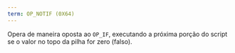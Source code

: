 ```yaml
---
term: OP_NOTIF (0X64)
---
```


Opera de maneira oposta ao `OP_IF`, executando a próxima porção do script se o valor no topo da pilha for zero (falso).